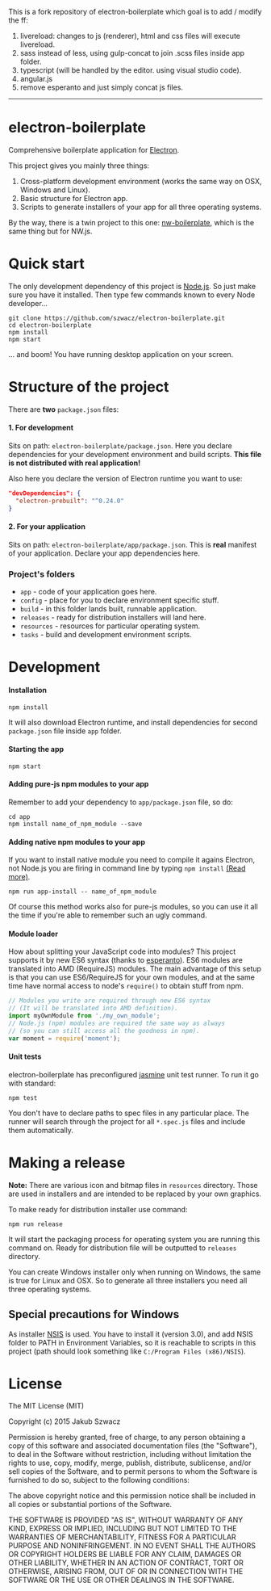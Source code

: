 
This is a fork repository of electron-boilerplate which goal is to add / modify the ff:

1. livereload: changes to js (renderer), html and css files will execute livereload.
2. sass instead of less, using gulp-concat to join .scss files inside app folder.
3. typescript (will be handled by the editor. using visual studio code).
4. angular.js
5. remove esperanto and just simply concat js files.

--------------
electron-boilerplate
==============
Comprehensive boilerplate application for [Electron](http://electron.atom.io).  

This project gives you mainly three things:

1. Cross-platform development environment (works the same way on OSX, Windows and Linux).
2. Basic structure for Electron app.
3. Scripts to generate installers of your app for all three operating systems.

By the way, there is a twin project to this one: [nw-boilerplate](https://github.com/szwacz/nw-boilerplate), which is the same thing but for NW.js.

# Quick start
The only development dependency of this project is [Node.js](https://nodejs.org). So just make sure you have it installed.
Then type few commands known to every Node developer...
```
git clone https://github.com/szwacz/electron-boilerplate.git
cd electron-boilerplate
npm install
npm start
```
... and boom! You have running desktop application on your screen.

# Structure of the project

There are **two** `package.json` files:  

#### 1. For development
Sits on path: `electron-boilerplate/package.json`. Here you declare dependencies for your development environment and build scripts. **This file is not distributed with real application!**

Also here you declare the version of Electron runtime you want to use:
```json
"devDependencies": {
  "electron-prebuilt": "^0.24.0"
}
```

#### 2. For your application
Sits on path: `electron-boilerplate/app/package.json`. This is **real** manifest of your application. Declare your app dependencies here.

### Project's folders

- `app` - code of your application goes here.
- `config` - place for you to declare environment specific stuff.
- `build` - in this folder lands built, runnable application.
- `releases` - ready for distribution installers will land here.
- `resources` - resources for particular operating system.
- `tasks` - build and development environment scripts.


# Development

#### Installation

```
npm install
```
It will also download Electron runtime, and install dependencies for second `package.json` file inside `app` folder.

#### Starting the app

```
npm start
```

#### Adding pure-js npm modules to your app

Remember to add your dependency to `app/package.json` file, so do:
```
cd app
npm install name_of_npm_module --save
```

#### Adding native npm modules to your app

If you want to install native module you need to compile it agains Electron, not Node.js you are firing in command line by typing `npm install` [(Read more)](https://github.com/atom/electron/blob/master/docs/tutorial/using-native-node-modules.md).
```
npm run app-install -- name_of_npm_module
```
Of course this method works also for pure-js modules, so you can use it all the time if you're able to remember such an ugly command.

#### Module loader

How about splitting your JavaScript code into modules? This project supports it by new ES6 syntax (thanks to [esperanto](https://github.com/esperantojs/esperanto)). ES6 modules are translated into AMD (RequireJS) modules. The main advantage of this setup is that you can use ES6/RequireJS for your own modules, and at the same time have normal access to node's `require()` to obtain stuff from npm.
```javascript
// Modules you write are required through new ES6 syntax
// (It will be translated into AMD definition).
import myOwnModule from './my_own_module';
// Node.js (npm) modules are required the same way as always
// (so you can still access all the goodness in npm).
var moment = require('moment');
```

#### Unit tests

electron-boilerplate has preconfigured [jasmine](http://jasmine.github.io/2.0/introduction.html) unit test runner. To run it go with standard:
```
npm test
```
You don't have to declare paths to spec files in any particular place. The runner will search through the project for all `*.spec.js` files and include them automatically.


# Making a release

**Note:** There are various icon and bitmap files in `resources` directory. Those are used in installers and are intended to be replaced by your own graphics.

To make ready for distribution installer use command:
```
npm run release
```
It will start the packaging process for operating system you are running this command on. Ready for distribution file will be outputted to `releases` directory.

You can create Windows installer only when running on Windows, the same is true for Linux and OSX. So to generate all three installers you need all three operating systems.


## Special precautions for Windows
As installer [NSIS](http://nsis.sourceforge.net/Main_Page) is used. You have to install it (version 3.0), and add NSIS folder to PATH in Environment Variables, so it is reachable to scripts in this project (path should look something like `C:/Program Files (x86)/NSIS`).


# License

The MIT License (MIT)

Copyright (c) 2015 Jakub Szwacz

Permission is hereby granted, free of charge, to any person obtaining a copy
of this software and associated documentation files (the "Software"), to deal
in the Software without restriction, including without limitation the rights
to use, copy, modify, merge, publish, distribute, sublicense, and/or sell
copies of the Software, and to permit persons to whom the Software is
furnished to do so, subject to the following conditions:

The above copyright notice and this permission notice shall be included in all
copies or substantial portions of the Software.

THE SOFTWARE IS PROVIDED "AS IS", WITHOUT WARRANTY OF ANY KIND, EXPRESS OR
IMPLIED, INCLUDING BUT NOT LIMITED TO THE WARRANTIES OF MERCHANTABILITY,
FITNESS FOR A PARTICULAR PURPOSE AND NONINFRINGEMENT. IN NO EVENT SHALL THE
AUTHORS OR COPYRIGHT HOLDERS BE LIABLE FOR ANY CLAIM, DAMAGES OR OTHER
LIABILITY, WHETHER IN AN ACTION OF CONTRACT, TORT OR OTHERWISE, ARISING FROM,
OUT OF OR IN CONNECTION WITH THE SOFTWARE OR THE USE OR OTHER DEALINGS IN THE
SOFTWARE.
